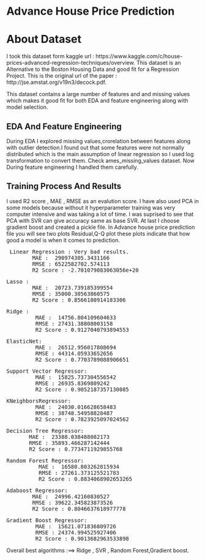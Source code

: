 # Advance House Price Prediction
<h1>About Dataset </h2>
<p>I took this dataset form kaggle url : https://www.kaggle.com/c/house-prices-advanced-regression-techniques/overview. This dataset is an Alternative to the Boston Housing Data and good fit for a Regression Project. This is the original url of the paper : http://jse.amstat.org/v19n3/decock.pdf.</p>
<p>This dataset contains a large number of features and and missing values which makes it good fit for both EDA and feature engineering along with model selection.</p>
  
  ## EDA And Feature Engineering
  <p>During EDA I explored missing values,crorelation between features along with outlier detection.I found out that some features were not normally distributed which is the main assumption of linear regression so I used log transformation to convert them. Check ames_missing_values dataset. Now During feature engineering I handled them carefully.</p>
  
  ## Training Process And Results 
  <p> I used R2 score , MAE , RMSE as an evalution score. I have also used PCA in some models because without it hyperparameter training was very computer intensive and was taking a lot of time. I was suprised to see that PCA with SVR can give accuracy same as base SVR. At last I choose gradient boost and created a pickle file. In Advance house price prediction file you will see two plots Residual,Q-Q plot these plots indicate that how good a model is when it comes to prediction.</p>
  <pre> Linear Regression : Very bad results.
        MAE :  290974305.3431166
        RMSE : 6522582702.574113
        R2 Score : -2.701079083063056e+20</pre>
        
  <pre>Lasso : 
        MAE :  20723.739185399554
        RMSE : 35000.30563860575
        R2 Score : 0.8566180914183306 </pre>
    
  <pre>Ridge : 
         MAE :  14756.804109604633
         RMSE : 27431.38808003158
         R2 Score : 0.9127040793894553</pre>
         
   <pre>ElasticNet:
         MAE :  26512.956017808694
         RMSE : 44314.05933652656
         R2 Score : 0.7703789088906651</pre>
         
   <pre>Support Vector Regressor:
         MAE :  15825.737304556542
         RMSE : 26935.8369809242
         R2 Score : 0.9052187357130085</pre>
   
   <pre>KNeighborsRegressor:
         MAE :  24030.016628658483
         RMSE : 38748.54958828487
         R2 Score : 0.7823925097024562</pre>
   
   <pre>Decision Tree Regressor:
       MAE :  23388.038488082173
       RMSE : 35893.466287142444
       R2 Score : 0.7734711929855768</pre>
       
   <pre>Random Forest Regressor:
          MAE :  16580.803262815934
          RMSE : 27261.373125521783
          R2 Score : 0.8834068902653265 </pre>
          
   <pre>Adaboost Regressor:
        MAE :  24996.42160830527
        RMSE : 39622.345823873526
        R2 Score : 0.8046637618977778 </pre>
        
   <pre>Gradient Boost Regressor:
         MAE :  15621.071836809726
         RMSE : 24374.994525927406
         R2 Score : 0.9013682963533898</pre>
         
  <p> Overall best algorithms :==> Ridge , SVR , Random Forest,Gradient boost.</p>
